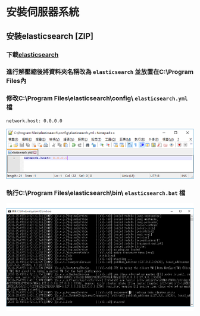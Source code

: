 # **__安裝伺服器系統__**
## 安裝elasticsearch [ZIP]
### 下載[elasticsearch](https://www.elastic.co/downloads/elasticsearch) 
### 進行解壓縮後將資料夾名稱改為 `elasticsearch` 並放置在C:\Program Files內
### 修改C:\Program Files\elasticsearch\config\ `elasticsearch.yml` 檔

    network.host: 0.0.0.0
    
![elasticsearchsetyml](image/elasticsearchsetyml.png)
### 執行C:\Program Files\elasticsearch\bin\ `elasticsearch.bat` 檔    
![batfile](image/elasticsearchbatfile.png)

